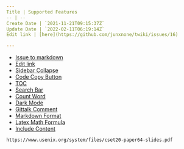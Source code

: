```yaml
---
Title | Supported Features
-- | --
Create Date | `2021-11-21T09:15:37Z`
Update Date | `2022-02-11T06:19:14Z`
Edit link | [here](https://github.com/junxnone/twiki/issues/16)

---
```

- [Issue to markdown](https://github.com/junxnone/wiki_issue2md)
- [Edit link](https://github.com/junxnone/wiki_issue2md/blob/main/action.yml#L67)
- [Sidebar Collapse](https://github.com/iPeng6/docsify-sidebar-collapse)
- [Code Copy Button](https://github.com/jperasmus/docsify-copy-code)
- [TOC](https://github.com/justintien/docsify-plugin-toc)
- [Search Bar](https://docsify.js.org/#/plugins?id=full-text-search)
- [Count Word](https://github.com/827652549/docsify-count)
- [Dark Mode](https://github.com/boopathikumar018/docsify-darklight-theme)
- [Gittalk Comment](https://github.com/gitalk/gitalk)
- [Markdown Format](/Markdown_Format)
- [Latex Math Formula](/Latex_Math_Formula)
- [Include Content](/Include_Content)


```pdf
https://www.usenix.org/system/files/cset20-paper64-slides.pdf
```
